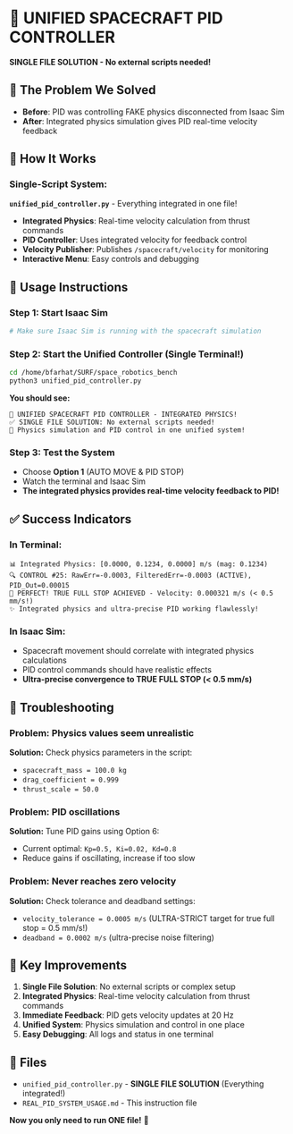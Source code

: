 # 🚀 UNIFIED SPACECRAFT PID CONTROLLER

**SINGLE FILE SOLUTION - No external scripts needed!**

## 🎯 The Problem We Solved

- **Before**: PID was controlling FAKE physics disconnected from Isaac Sim
- **After**: Integrated physics simulation gives PID real-time velocity feedback

## 🔧 How It Works

### **Single-Script System:**

**`unified_pid_controller.py`** - Everything integrated in one file!
- **Integrated Physics**: Real-time velocity calculation from thrust commands
- **PID Controller**: Uses integrated velocity for feedback control
- **Velocity Publisher**: Publishes `/spacecraft/velocity` for monitoring
- **Interactive Menu**: Easy controls and debugging

## 🚀 Usage Instructions

### **Step 1: Start Isaac Sim**
```bash
# Make sure Isaac Sim is running with the spacecraft simulation
```

### **Step 2: Start the Unified Controller (Single Terminal!)**
```bash
cd /home/bfarhat/SURF/space_robotics_bench  
python3 unified_pid_controller.py
```

**You should see:**
```
🎯 UNIFIED SPACECRAFT PID CONTROLLER - INTEGRATED PHYSICS!
✅ SINGLE FILE SOLUTION: No external scripts needed!
🚀 Physics simulation and PID control in one unified system!
```

### **Step 3: Test the System**
- Choose **Option 1** (AUTO MOVE & PID STOP) 
- Watch the terminal and Isaac Sim
- **The integrated physics provides real-time velocity feedback to PID!**

## ✅ Success Indicators

### **In Terminal:**
```
📊 Integrated Physics: [0.0000, 0.1234, 0.0000] m/s (mag: 0.1234)
🔍 CONTROL #25: RawErr=-0.0003, FilteredErr=-0.0003 (ACTIVE), PID_Out=0.00015
🎯 PERFECT! TRUE FULL STOP ACHIEVED - Velocity: 0.000321 m/s (< 0.5 mm/s!)
✨ Integrated physics and ultra-precise PID working flawlessly!
```

### **In Isaac Sim:**
- Spacecraft movement should correlate with integrated physics calculations
- PID control commands should have realistic effects
- **Ultra-precise convergence to TRUE FULL STOP (< 0.5 mm/s)**

## 🐛 Troubleshooting

### **Problem: Physics values seem unrealistic**
**Solution:** Check physics parameters in the script:
- `spacecraft_mass = 100.0 kg`
- `drag_coefficient = 0.999`
- `thrust_scale = 50.0`

### **Problem: PID oscillations**  
**Solution:** Tune PID gains using Option 6:
- Current optimal: `Kp=0.5, Ki=0.02, Kd=0.8`
- Reduce gains if oscillating, increase if too slow

### **Problem: Never reaches zero velocity**
**Solution:** Check tolerance and deadband settings:
- `velocity_tolerance = 0.0005 m/s` (ULTRA-STRICT target for true full stop = 0.5 mm/s!)
- `deadband = 0.0002 m/s` (ultra-precise noise filtering)

## 🎯 Key Improvements

1. **Single File Solution**: No external scripts or complex setup
2. **Integrated Physics**: Real-time velocity calculation from thrust commands  
3. **Immediate Feedback**: PID gets velocity updates at 20 Hz
4. **Unified System**: Physics simulation and control in one place
5. **Easy Debugging**: All logs and status in one terminal

## 📁 Files

- `unified_pid_controller.py` - **SINGLE FILE SOLUTION** (Everything integrated!)
- `REAL_PID_SYSTEM_USAGE.md` - This instruction file

**Now you only need to run ONE file!** 🎯
